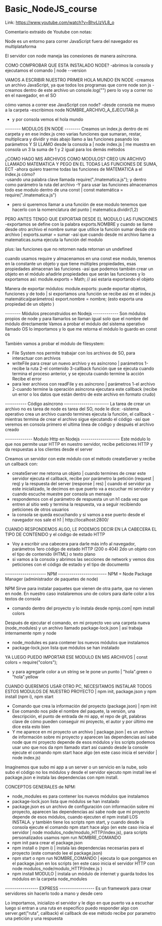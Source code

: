 # Basic_NodeJS_course

Link: https://www.youtube.com/watch?v=BhvLIzVL8_o

Comentario extraido de Youtube con notas:


Node es un entorno para correr JavaScript fuera del navegador es multiplataforma

El servidor con node maneja las conexiones de manera asíncrona.

COMO COMPROBAR QUE ESTA INSTALADO NODE?
-abrimos la consola y ejecutamos el comando | node --version

VAMOS A ESCRIBIR NUESTRO PRIMER HOLA MUNDO EN NODE
-creamos un archivo JavaScript, ya que todos los programas que corre node son js
-creamos dentro de este archivo un console.log("") pero lo voy a correr no en el navegador, en el SO

cómo vamos a correr ese JavaScript con node? 
-desde consola me muevo a la carpeta
-escribimos node NOMBRE_ARCHIVO_A_EJECUTAR.js
- y por consola vemos el hola mundo



-------- MODULOS EN NODE --------
Creamos un index.js dentro de mi carpeta
y en ese index.js creo varias funciones que sumaran, restar, multiplicara y dividir
y más abajo llamo a las funciones pasando los parámetros
Y SI LLAMO desde la consola a | node index.js | me muestra en consola un 3 la suma de 1 y 2 igual para los demás métodos

¿COMO HAGO MIS ARCHIVOS COMO MODULOS? CREO UN ARCHIVO LLAMADO MATEMATICA Y PEGO EN EL TODAS LAS FUNCIONES DE SUMA, ECT 
-ahora quiero traerme todas las funciones de MATEMATICA a el index.js cómo?     
-usando una palabra clave llamada require("./matematica.js"); y dentro como parámetro la ruta del archivo
-Y para usar las funciones almacenamos todo ese modulo dentro de una const | const matemática = require("./matematica.js")
- pero si queremos llamar a una función de ese modulo tenemos que hacerlo con la nomenclatura del punto | matematica.dividir(1,2)

PERO ANTES TENGO QUE EXPORTAR DESDE EL MODULO LAS FUNCIONES
-exportamos se define con la palabra exports.NOMBRE y cuando se llame desde otro archivo el nombre sumar que utilice la función sumar desde otro archivo | exports.sumar = sumar
-así que cuando desde mi archivo llame a matematicas.suma ejecuta la función del modulo

plus: las funciones que no retornen nada retornan un undefined

cuando usamos require y almacenamos en una const ese modulo, tenemos en la constante un objeto y que tiene múltiples propiedades, esas propiedades almacenan las funciones
-así que podemos también crear un objeto en el módulo añadirle propiedades que serán las funciones y lo exportamos así: module.exports = Math; // asi estaria exportando el objeto

Manera de exportar módulos:
module.exports: puede exportar objetos, funciones y de todo | si exportamos una función se recibe así en el index.js matemática(parámetros)
export.nombre = nombre; (esto exporta una propiedad de un objeto )



-------- Módulos preconstruidos en Nodejs -------------
Son módulos propios de node y para llamarlos se llaman igual solo que el nombre del módulo directamente
Vamos a probar el módulo del sistema operativo llamado OS lo importamos y lo que me retorna el módulo lo guardo en const os

También vamos a probar el módulo de filesystem:
- File System nos permite trabajar con los archivos de SO, para interactuar con archivos
- writeFile para crear un nuevo archivo y es asíncrono | parámetros 1-recibe la ruta 2-el contenido 3-callback función que se ejecuta cuando termina el proceso anterior, y se ejecuta cuando termine la acción Recibe el error
- para leer archivos con readFile y es asíncrono | parámetros 1-el archivo 2-cuando termine la operación asíncrona ejecutara este callback (recibe un error o los datos que están dentro de este archivo en formato crudo)




----------- Código asíncrono -----------------------
La tarea de crear un archivo no es tarea de node es tarea del SO, node le dice:
-sistema operativo crea un archivo cuando termines ejecuta la función, el callback
-mientras termina de crear el archivo sigue ejecutando el código
-así que veremos en consola primero el ultima línea de código y después el archivo creado




-------------- Modulo Http en Nodejs --------------------
Este módulo lo que nos permite usar HTTP en nuestro servidor, recibe peticiones HTTP y da respuestas a los clientes desde el server

Creamos un servidor con este módulo con el método createServer y recibe un callback con:
- createServer me retorna un objeto | cuando termines de crear este servidor ejecuta el callback, recibe por parámetro la petición (request | req) y la respuesta del server (response | res) | cuando el servidor ya este inicializado, le decimos en que puerto va a escuchar mi servidor y cuando escuche muestre por consola un mensaje
- respondemos con el parámetro de respuesta un un h1 cada vez que entren al sitio web y termina la respuesta, va a seguir recibiendo peticiones de otros usuarios
- la consola se queda escuchando y si vamos a ese puerto desde el navegador nos sale el h1 | http://localhost:2800/


CUANDO RESPONDEMOS ALGO, LE PODEMOS DECIR EN LA CABECERA EL TIPO DE CONTENIDO y el código de estado HTTP
- Voy a escribir una cabecera para darle más info al navegador, parámetros 1ero código de estado HTTP (200 o 404) 2do un objeto con el tipo de contenido (HTML) o texto plano
- si vamos a la consola y abrimos las secciones de network y vemos dos peticiones con el código de estado y el tipo de documento




--------------------- NPM -------------------------
NPM = Node Package Manager (administrador de paquetes de node)

NPM Sirve para instalar paquetes que vienen de otra parte, que no vienen en node.
En nuestro caso instalaremos uno de colors para darle color a los textos de consola
- comando dentro del proyecto y lo instala desde npmjs.com| npm install colors

Después de ejecutar el comando, en mi proyecto veo una carpeta nueva (node_modules) y un archivo llamado package-lock.json | así trabaja internamente npm y node
- node_modules es para contener los nuevos módulos que instalamos
- package-lock.json lista que módulos se han instalado

YA LUEGO PUEDO IMPORTAR ESE MODULO EN MIS ARCHIVOS | const colors = require("colors");
- y para agregarle color a un string se le pone un punto | "hola".green o "hola".yellow


CUANDO QUEREMOS USAR OTRO PC, NECESITAMOS INSTALAR TODOS ESTOS MODULOS DE NUESTRO PROYECTO | npm init, package.json y npm install (npm i), npm start
- Comando que crea la información del proyecto (package.json) | npm init
- Ese comando nos pide el nombre del paquete, la versión, una descripción, el punto de entrada de mi app, el repo de git, palabras clave de cómo pueden conseguir mi proyecto, el autor y por último me dice esta esto bien
- Y me aparece en mi proyecto un archivo | package.json | es un archivo de información sobre mi proyecto y aparecen las dependencias así sabe node que mi proyecto depende de esos módulos y los scripts podemos usar uno que nos da npm llamado start así cuando desde la console ejecute el comando npm start hace algo (en este caso inicia el servidor | node index.js)

Imaginemos que subo mi app a un server o un servicio en la nube, solo subo el código no los módulos y desde el servidor ejecuto npm install lee el package.json e instala las dependencias con npm install.

CONCEPTOS GENERALES de NPM:
- node_modules es para contener los nuevos módulos que instalamos
- package-lock.json lista que módulos se han instalado
- package.json es un archivo de configuración con información sobre mi proyecto, aparecen las dependencias así sabe node que mi proyecto depende de esos módulos, cuando ejecuten el npm install LOS INSTALA. y también tiene los scripts npm start, y cuando desde la consola ejecute el comando npm start hace algo (en este caso inicia el servidor | node modulos_node/modulo_HTTP/index.js), para scripts personalizados usamos npm run NOMBRE_COMANDO
- npm init para crear el package.json
- npm install o (npm i) | instala las dependencias necesarias para el proyecto (este comando lee el package.json)
- npm start o npm run NOMBRE_COMANDO | ejecuta lo que pongamos en el package.json en los scripts (en este caso inicia el servidor HTTP con node modulos_node/modulo_HTTP/index.js )
- npm install MODULO | instala un módulo de internet y guarda todos los módulos en la carpeta node_modules



----------------- EXPRESS ------------------
Es un framework para crear servidores sin hacerlo todo a mano y desde cero

Lo importamos, inicializo el servidor y le digo en que puerto va a escuchar luego si entran a una ruta en específico puedo responder algo con server.get("ruta", callback) el callback de ese método recibe por parametro una petición y una respuesta
